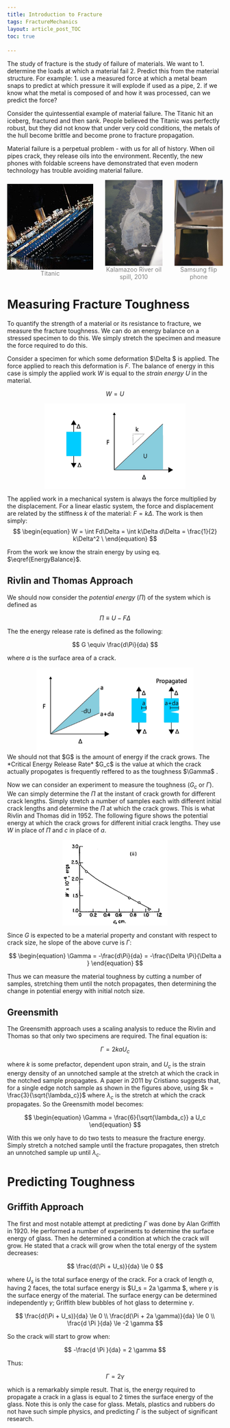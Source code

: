 ```yaml
---
title: Introduction to Fracture 
tags: FractureMechanics
layout: article_post_TOC
toc: true

---
```


The study of fracture is the study of failure of materials. We want to 1. determine the loads at which a material fail  2. Predict this from the material structure. For example: 1. use a measured force at which a metal beam snaps to predict at which pressure it will explode if used as a pipe, 2. if we know what the metal is composed of and how it was processed, can we predict the force?  



Consider the quintessential example of material failure. The Titanic hit an iceberg, fractured and then sank. People believed the Titanic was perfectly robust, but they did not know that under very cold conditions, the metals of the hull become brittle and become prone to fracture propagation. 



Material failure is a  perpetual problem - with us for all of history. When oil pipes crack, they release oils into the environment. Recently, the new phones with foldable screens have demonstrated that even modern technology has trouble avoiding material failure. 



<div style="display: flex; justify-content: center; align-items: center; gap: 20px;">
    <figure style="display: flex; flex-direction: column; align-items: center; text-align: center; margin: 0;">
        <img src="\assets\images\FM\Titanic.jpg" alt="Titanic" style="height: 200px; object-fit: cover;" />
        <figcaption style="color: gray;">Titanic</figcaption>
    </figure>
    <figure style="display: flex; flex-direction: column; align-items: center; text-align: center; margin: 0;">
        <img src="\assets\images\FM\OilSpill.jpg" alt="Oil Spill" style="height: 200px; object-fit: cover;" />
        <figcaption style="color: gray;">Kalamazoo River oil spill, 2010</figcaption>
    </figure>
    <figure style="display: flex; flex-direction: column; align-items: center; text-align: center; margin: 0;">
        <img src="\assets\images\FM\flipphone.jpg" alt="Flip Phone" style="height: 200px; object-fit: cover;" />
        <figcaption style="color: gray;">Samsung flip phone</figcaption>
    </figure>
</div>


# Measuring Fracture Toughness

To quantify the strength of a material or its resistance to fracture,  we measure the fracture toughness. We can do an energy balance on a stressed specimen to do this. We simply stretch the specimen and measure the force required to do this.  



Consider a specimen for which some deformation $\Delta $ is applied. The force applied to reach this deformation is $F$. The balance of energy in this case is simply the applied work $W$ is equal to the *strain energy* $U$ in the material. 

$$
\begin{equation}
W = U \label{EnergyBalance}
\end{equation}
$$

<div style="display: flex; justify-content: center; align-items: center;">
    <img src="\assets\images\FM\InternalEnergy.jpg" alt="internalEnergy" style="height: 200px; object-fit: cover;" />
</div>

The applied work in a mechanical system is always the force multiplied by the displacement. For a linear elastic system, the force and displacement are related by the stiffness $k$ of the material: $F = k\Delta$. The work is then simply: 
$$
\begin{equation}
W = \int Fd\Delta = \int k\Delta  d\Delta = \frac{1}{2} k\Delta^2 \
\end{equation}
$$

From the work we know the strain energy by using eq. $\eqref{EnergyBalance}$.  

## Rivlin and Thomas Approach

We should now consider the *potential energy* ($\Pi$) of the system which is defined as 

$$
\Pi \equiv U - F \Delta
$$


The the energy release rate is defined as the following: 

$$
G \equiv \frac{d\Pi}{da}
$$

where $a$ is the surface area of a crack. 

<div style="display: flex; justify-content: center; align-items: center;">
    <img src="\assets\images\FM\EnergyReleaseRate.jpg" alt="EnergyReleaseRate" style="height: 200px; object-fit: cover;" />
</div>
We should not that $G$ is the amount of energy if the crack grows. The *Critical Energy Release Rate* $G_c$ is the value at which the crack actually propogates is frequently reffered to as the toughness $\Gamma$ .

Now we can consider an experiment to measure the toughness ($G_c$ or $\Gamma$). We can simply determine the $\Pi$ at the instant of crack growth for different crack lengths. Simply stretch a number of samples each with different initial crack lengths and determine the $\Pi$ at which the crack grows. This is what Rivlin and Thomas did in 1952. The following figure shows the potential energy at which the crack grows for different initial crack lengths. They use $W$ in place of $\Pi$ and $c$ in place of $a$.

<div style="display: flex; justify-content: center; align-items: center;">
    <img src="\assets\images\FM\RivlinThomas1953.jpg" alt="Rivlin and Thomas" style="height: 200px; object-fit: cover;" />
</div>

Since $G$ is expected to be a material property and constant with respect to crack size, he slope of the above curve is $\Gamma$: 


$$
\begin{equation}
\Gamma = -\frac{d\Pi}{da} = -\frac{\Delta \Pi}{\Delta a }
\end{equation}
$$


Thus we can measure the material toughness by cutting a number of samples, stretching them until the notch propagates, then determining the change in potential energy with initial notch size. 

## Greensmith 

The Greensmith approach uses a scaling analysis to reduce the Rivlin and Thomas so that only two specimens are required. The final equation is:


$$
\Gamma = 2kaU_c
$$

where $k$ is some prefactor, dependent upon strain, and $U_c$ is the strain energy density of an unnotched sample at the stretch at which the crack in the notched sample propagates. A paper in 2011 by Cristiano suggests that, for a single edge notch sample as shown in the figures above, using $k = \frac{3}{\sqrt{\lambda_c}}$ where $\lambda_c$ is the stretch at which the crack propagates. So the Greensmith model becomes:

$$
\begin{equation}
\Gamma = \frac{6}{\sqrt{\lambda_c}} a U_c
\end{equation}
$$

With this we only have to do two tests to measure the fracture energy. Simply stretch a notched sample until the fracture propagates, then stretch an unnotched sample up until $\lambda_c$.

# Predicting Toughness

## Griffith Approach

The first and most notable attempt at predicting $\Gamma$ was done by Alan Griffith in 1920. He performed a number of experiments to determine the surface energy of glass. Then he determined a condition at which the crack will grow. He stated that a crack will grow when the total energy of the system decreases: 

$$
\frac{d(\Pi + U_s)}{da} \le 0
$$

where $U_s$ is the total surface energy of the crack. For a crack of length $a$, having $2$ faces, the total surface energy is $U_s = 2a \gamma $, where $\gamma$ is the surface energy of the material. The surface energy can be determined independently $\gamma$; Griffith blew bubbles of hot glass to determine $\gamma$.


$$
\frac{d(\Pi + U_s)}{da} \le 0
\\
\frac{d(\Pi + 2a \gamma)}{da} \le 0
\\
\frac{d \Pi }{da} \le -2 \gamma
$$


So the crack will start to grow when: 




$$
-\frac{d \Pi }{da} = 2 \gamma
$$


Thus:


$$
\Gamma = 2\gamma
$$


which is a remarkably simple result. That is, the energy required to propagate a crack in a glass is equal to 2 times the surface energy of the glass. Note this is only the case for glass. Metals, plastics and rubbers do not have such simple physics, and predicting $\Gamma$ is the subject of significant research.  























